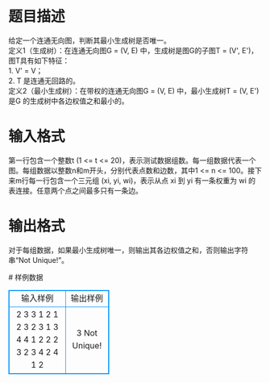 # 

 
 # 题目描述 
<p>
给定一个连通无向图，判断其最小生成树是否唯一。<br>定义1（生成树）：在连通无向图G = (V, E) 中，生成树是图G的子图T = (V', E')，图T具有如下特征：<br>1. V' = V；<br>2. T 是连通无回路的。<br>定义2（最小生成树）：在带权的连通无向图G = (V, E) 中，最小生成树T = (V, E') 是G 的生成树中各边权值之和最小的。 <br></p> 

 
 # 输入格式 
<p>
第一行包含一个整数t (1 <= t <= 20)，表示测试数据组数。每一组数据代表一个图。每组数据以整数n和m开头，分别代表点数和边数，其中1 <= n <= 100。接下来m行每一行包含一个三元组 (xi, yi, wi)，表示从点 xi 到 yi 有一条权重为 wi 的表连接。任意两个点之间最多只有一条边。</p> 

 
 # 输出格式 
<p>
对于每组数据，如果最小生成树唯一，则输出其各边权值之和，否则输出字符串“Not Unique!”。</p> 
# 样例数据
<style>
        table,table tr th, table tr td { border:1px solid #0094ff; }
        table { width: 200px; min-height: 25px; line-height: 25px; text-align: center; border-collapse: collapse;}   
    </style>
<table>
	<tr>
		<td>输入样例</td>
		<td>输出样例</td>
	</tr>
<tr><td>2
3 3
1 2 1
2 3 2
3 1 3
4 4
1 2 2
2 3 2
3 4 2
4 1 2
</td><td>3
Not Unique!</td></tr></table>
